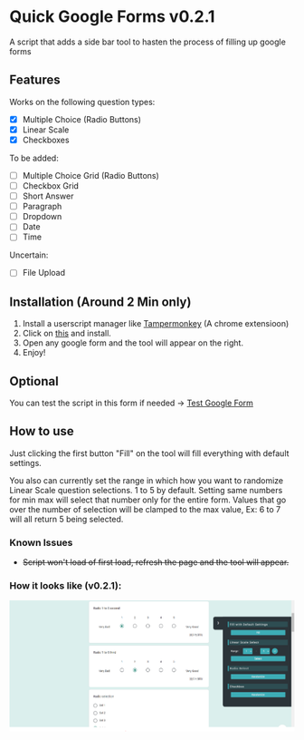 # Quick Google Forms v0.2.1
A script that adds a side bar tool to hasten the process of filling up google forms

## Features
Works on the following question types:
- [x] Multiple Choice (Radio Buttons)
- [x] Linear Scale
- [x] Checkboxes

To be added:
- [ ] Multiple Choice Grid (Radio Buttons)
- [ ] Checkbox Grid 
- [ ] Short Answer
- [ ] Paragraph
- [ ] Dropdown
- [ ] Date 
- [ ] Time

Uncertain:
- [ ] File Upload

## Installation (Around 2 Min only)
1. Install a userscript manager like [Tampermonkey](https://www.tampermonkey.net/) (A chrome extensioon)
2. Click on [this](https://github.com/HageFX-78/QuickGoogleForms/raw/main/QuickGoogleForms.user.js) and install.
3. Open any google form and the tool will appear on the right.
4. Enjoy!

## Optional
You can test the script in this form if needed -> 
[Test Google Form](https://forms.gle/5qp21nC7AMjKtUfEA)

## How to use
Just clicking the first button "Fill" on the tool will fill everything with default settings. 

You also can currently set the range in which how you want to randomize Linear Scale question selections. 1 to 5 by default. Setting same numbers for min max will select that number only for the entire form. Values that go over the number of selection will be clamped to the max value, Ex: 6 to 7 will all return 5 being selected.

### Known Issues
- ~~Script won't load of first load, refresh the page and the tool will appear.~~

### How it looks like (v0.2.1):
![Screenshot of how it would look like](img/preview.PNG)

